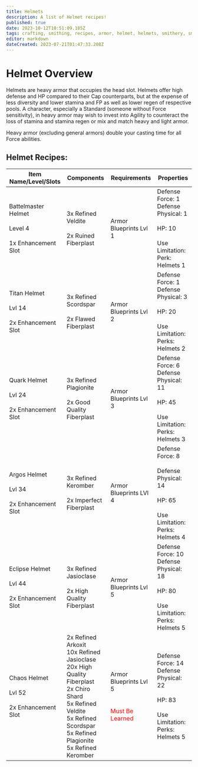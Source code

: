 ```yaml
---
title: Helmets
description: A list of Helmet recipes!
published: true
date: 2023-10-12T10:51:09.185Z
tags: crafting, smithing, recipes, armor, helmet, helmets, smithery, smith
editor: markdown
dateCreated: 2023-07-21T01:47:33.208Z
---
```


# Helmet Overview

Helmets are heavy armor that occupies the head slot. Helmets offer high defense and HP compared to their Cap counterparts, but at the expense of less diversity and lower stamina and FP as well as lower regen of respective pools. A character, especially a Standard (someone without Force sensitivity), in heavy armor may wish to invest into Agility to counteract the loss of stamina and stamina regen or mix and match heavy and light armor.  
  
Heavy armor (excluding general armors) double your casting time for all Force abilities.

## Helmet Recipes:

| Item Name/Level/Slots | Components | Requirements | Properties |
| --- | --- | --- | --- |
| Battelmaster Helmet<br><br>Level 4<br><br>1x Enhancement Slot | 3x Refined Veldite<br><br>2x Ruined Fiberplast | Armor Blueprints Lvl 1 | Defense Force: 1  <br>Defense Physical: 1<br><br>HP: 10<br><br>Use Limitation: Perk: Helmets 1 |
| Titan Helmet<br><br>Lvl 14<br><br>2x Enhancement Slot | 3x Refined Scordspar<br><br>2x Flawed Fiberplast | Armor Blueprints Lvl 2 | Defense Force: 1  <br>Defense Physical: 3<br><br>HP: 20<br><br>Use Limitation: Perks: Helmets 2 |
| Quark Helmet<br><br>Lvl 24<br><br>2x Enhancement Slot | 3x Refined Plagionite<br><br>2x Good Quality Fiberplast | Armor Blueprints Lvl 3 | Defense Force: 6  <br>Defense Physical: 11<br><br>HP: 45<br><br>Use Limitation: Perks: Helmets 3 |
| Argos Helmet<br><br>Lvl 34<br><br>2x Enhancement Slot | 3x Refined Keromber<br><br>2x Imperfect Fiberplast | Armor Blueprints LVl 4 | Defense Force: 8<br><br>Defense Physical: 14<br><br>HP: 65<br><br>Use Limitation: Perks: Helmets 4 |
| Eclipse Helmet<br><br>Lvl 44<br><br>2x Enhancement Slot | 3x Refined Jasioclase<br><br>2x High Quality Fiberplast | Armor Blueprints Lvl 5 | Defense Force: 10  <br>Defense Physical: 18<br><br>HP: 80<br><br>Use Limitation: Perks: Helmets 5 |
| Chaos Helmet<br><br>Lvl 52<br><br>2x Enhancement Slot | 2x Refined Arkoxit  <br>10x Refined Jasioclase  <br>20x High Quality Fiberplast  <br>2x Chiro Shard  <br>5x Refined Veldite  <br>5x Refined Scordspar  <br>5x Refined Plagionite  <br>5x Refined Keromber | Armor Blueprints Lvl 5  <br> <br><br><span style="color: red;">Must Be Learned</span> | Defense Force: 14  <br>Defense Physical: 22<br><br>HP: 83<br><br>Use Limitation: Perks: Helmets 5 |